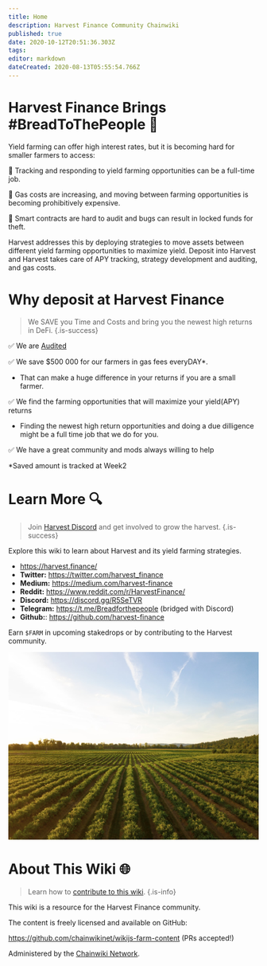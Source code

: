 ```yaml
---
title: Home
description: Harvest Finance Community Chainwiki
published: true
date: 2020-10-12T20:51:36.303Z
tags: 
editor: markdown
dateCreated: 2020-08-13T05:55:54.766Z
---
```


# Harvest Finance Brings #BreadToThePeople :bread:

Yield farming can offer high interest rates, but it is becoming hard for smaller farmers to access:

:corn: Tracking and responding to yield farming opportunities can be a full-time job.

:carrot: Gas costs are increasing, and moving between farming opportunities is becoming prohibitively expensive.

:tomato: Smart contracts are hard to audit and bugs can result in locked funds for theft.

Harvest addresses this by deploying strategies to move assets between different yield farming opportunities to maximize yield. Deposit into Harvest and Harvest takes care of APY tracking, strategy development and auditing, and gas costs.

# Why deposit at Harvest Finance
> We SAVE you Time and Costs and bring you the newest high returns in DeFi.
{.is-success}

✅ We are [Audited](/en/security)

✅ We save $500 000 for our farmers in gas fees everyDAY*. 
- That can make a huge difference in your returns if you are a small farmer.

✅ We find the farming opportunities that will maximize your yield(APY) returns 
- Finding the newest high return opportunities and doing a due dilligence might be a full time job that we do for you. 

✅ We have a great community and mods always willing to help


*Saved amount is tracked at Week2
# Learn More :mag:

> Join [Harvest Discord](https://discord.gg/R5SeTVR) and get involved to grow the harvest.
{.is-success}

Explore this wiki to learn about Harvest and its yield farming strategies.

- https://harvest.finance/
- **Twitter:** https://twitter.com/harvest_finance
- **Medium:** https://medium.com/harvest-finance
- **Reddit:** https://www.reddit.com/r/HarvestFinance/
- **Discord:** https://discord.gg/R5SeTVR
- **Telegram:** https://t.me/Breadforthepeople (bridged with Discord)
- **Github:**: https://github.com/harvest-finance

Earn `$FARM` in upcoming stakedrops or by contributing to the Harvest community.

![harvest.jpeg](/harvest.jpeg)

# About This Wiki :globe_with_meridians:

> Learn how to [contribute to this wiki](/contribute).
{.is-info}

This wiki is a resource for the Harvest Finance community.

The content is freely licensed and available on GitHub:

https://github.com/chainwikinet/wikijs-farm-content (PRs accepted!)

Administered by the [Chainwiki Network](https://meta.chainwiki.dev/).